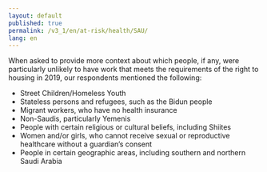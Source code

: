 ```yaml
---
layout: default
published: true
permalink: /v3_1/en/at-risk/health/SAU/
lang: en
---
```


When asked to provide more context about which people, if any, were particularly unlikely to have work that meets the requirements of the right to housing in 2019, our respondents mentioned the following:
- Street Children/Homeless Youth  
- Stateless persons and refugees, such as the Bidun people
- Migrant workers, who have no health insurance  
- Non-Saudis, particularly Yemenis 
- People with certain religious or cultural beliefs, including Shiites 
- Women and/or girls, who cannot receive sexual or reproductive healthcare without a guardian’s consent  
- People in certain geographic areas, including southern and northern Saudi Arabia
